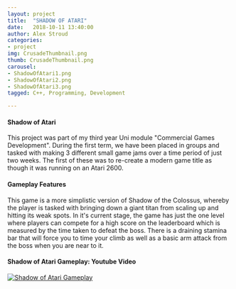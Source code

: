 ```yaml
---
layout: project
title:  "SHADOW OF ATARI"
date:   2018-10-11 13:40:00
author: Alex Stroud
categories:
- project
img: CrusadeThumbnail.png
thumb: CrusadeThumbnail.png
carousel:
- ShadowOfAtari1.png
- ShadowOfAtari2.png
- ShadowOfAtari3.png
tagged: C++, Programming, Development

---
```


#### Shadow of Atari

This project was part of my third year Uni module "Commercial Games Development". During the first term, we have been placed in groups and tasked with making 3 different small game jams over a time period of just two weeks. The first of these was to re-create a modern game title as though it was running on an Atari 2600.


#### Gameplay Features

This game is a more simplistic version of Shadow of the Colossus, whereby the player is tasked with bringing down a giant titan from scaling up and hitting its weak spots. In it's current stage, the game has just the one level where players can compete for a high score on the leaderboard which is measured by the time taken to defeat the boss. There is a draining stamina bar that will force you to time your climb as well as a basic arm attack from the boss when you are near to it.


#### Shadow of Atari Gameplay: Youtube Video
[![Shadow of Atari Gameplay](https://img.youtube.com/vi/XGFyR9oi8n4/0.jpg)](https://youtu.be/XGFyR9oi8n4 "Shadow of Atari Gameplay")



